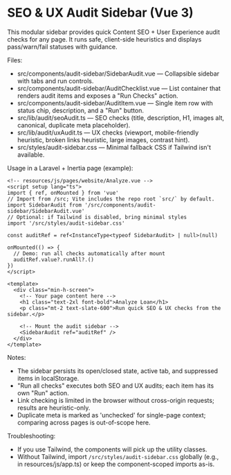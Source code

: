 # SEO & UX Audit Sidebar (Vue 3)

This modular sidebar provides quick Content SEO + User Experience audit checks for any page. It runs safe, client-side heuristics and displays pass/warn/fail statuses with guidance.

Files:
- src/components/audit-sidebar/SidebarAudit.vue — Collapsible sidebar with tabs and run controls.
- src/components/audit-sidebar/AuditChecklist.vue — List container that renders audit items and exposes a "Run Checks" action.
- src/components/audit-sidebar/AuditItem.vue — Single item row with status chip, description, and a "Run" button.
- src/lib/audit/seoAudit.ts — SEO checks (title, description, H1, images alt, canonical, duplicate meta placeholder).
- src/lib/audit/uxAudit.ts — UX checks (viewport, mobile-friendly heuristic, broken links heuristic, large images, contrast hint).
- src/styles/audit-sidebar.css — Minimal fallback CSS if Tailwind isn't available.

Usage in a Laravel + Inertia page (example):

```vue
<!-- resources/js/pages/website/Analyze.vue -->
<script setup lang="ts">
import { ref, onMounted } from 'vue'
// Import from /src; Vite includes the repo root `src/` by default.
import SidebarAudit from '/src/components/audit-sidebar/SidebarAudit.vue'
// Optional: if Tailwind is disabled, bring minimal styles
import '/src/styles/audit-sidebar.css'

const auditRef = ref<InstanceType<typeof SidebarAudit> | null>(null)

onMounted(() => {
  // Demo: run all checks automatically after mount
  auditRef.value?.runAll?.()
})
</script>

<template>
  <div class="min-h-screen">
    <!-- Your page content here -->
    <h1 class="text-2xl font-bold">Analyze Loan</h1>
    <p class="mt-2 text-slate-600">Run quick SEO & UX checks from the sidebar.</p>

    <!-- Mount the audit sidebar -->
    <SidebarAudit ref="auditRef" />
  </div>
</template>
```

Notes:
- The sidebar persists its open/closed state, active tab, and suppressed items in localStorage.
- "Run all checks" executes both SEO and UX audits; each item has its own "Run" action.
- Link checking is limited in the browser without cross-origin requests; results are heuristic-only.
- Duplicate meta is marked as 'unchecked' for single-page context; comparing across pages is out-of-scope here.

Troubleshooting:
- If you use Tailwind, the components will pick up the utility classes.
- Without Tailwind, import `/src/styles/audit-sidebar.css` globally (e.g., in resources/js/app.ts) or keep the component-scoped imports as-is.
